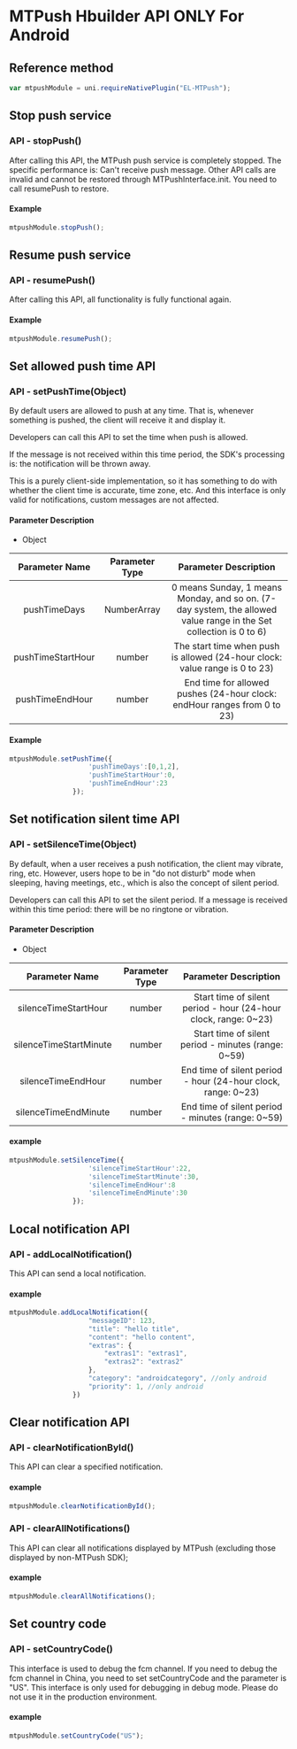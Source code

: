 # MTPush Hbuilder API ONLY For Android

## Reference method
```javascript
var mtpushModule = uni.requireNativePlugin("EL-MTPush");
```

## Stop push service

### API - stopPush()
After calling this API, the MTPush push service is completely stopped. The specific performance is:
Can't receive push message.
Other API calls are invalid and cannot be restored through MTPushInterface.init. You need to call resumePush to restore.

#### Example
```javascript
mtpushModule.stopPush();
```

## Resume push service

### API - resumePush()
After calling this API, all functionality is fully functional again.

#### Example
```javascript
mtpushModule.resumePush();
```

## Set allowed push time API

### API - setPushTime(Object)
By default users are allowed to push at any time. That is, whenever something is pushed, the client will receive it and display it.

Developers can call this API to set the time when push is allowed.

If the message is not received within this time period, the SDK's processing is: the notification will be thrown away.

This is a purely client-side implementation, so it has something to do with whether the client time is accurate, time zone, etc.
And this interface is only valid for notifications, custom messages are not affected.

#### Parameter Description
- Object

|Parameter Name|Parameter Type|Parameter Description|
|:-----:|:----:|:-----:|
|pushTimeDays|NumberArray|0 means Sunday, 1 means Monday, and so on. (7-day system, the allowed value range in the Set collection is 0 to 6)|
|pushTimeStartHour|number|The start time when push is allowed (24-hour clock: value range is 0 to 23)|
|pushTimeEndHour|number|End time for allowed pushes (24-hour clock: endHour ranges from 0 to 23)|

#### Example
```javascript
mtpushModule.setPushTime({
					'pushTimeDays':[0,1,2],
                    'pushTimeStartHour':0,
                    'pushTimeEndHour':23
				});    
```

## Set notification silent time API

### API - setSilenceTime(Object)
By default, when a user receives a push notification, the client may vibrate, ring, etc. However, users hope to be in "do not disturb" mode when sleeping, having meetings, etc., which is also the concept of silent period.

Developers can call this API to set the silent period. If a message is received within this time period: there will be no ringtone or vibration.

#### Parameter Description
- Object

|Parameter Name|Parameter Type|Parameter Description|
|:-----:|:----:|:-----:|
|silenceTimeStartHour|number|Start time of silent period - hour (24-hour clock, range: 0~23)|
|silenceTimeStartMinute|number|Start time of silent period - minutes (range: 0~59)|
|silenceTimeEndHour|number|End time of silent period - hour (24-hour clock, range: 0~23)|
|silenceTimeEndMinute|number|End time of silent period - minutes (range: 0~59)|

#### example
```javascript
mtpushModule.setSilenceTime({
					'silenceTimeStartHour':22,
                    'silenceTimeStartMinute':30,
                    'silenceTimeEndHour':8
                    'silenceTimeEndMinute':30
				});    
```

## Local notification API
### API - addLocalNotification()
This API can send a local notification.
#### example
```javascript
mtpushModule.addLocalNotification({
					"messageID": 123,
					"title": "hello title",
					"content": "hello content",
					"extras": {
						"extras1": "extras1",
						"extras2": "extras2"
					},
					"category": "androidcategory", //only android
					"priority": 1, //only android
				})  
```

## Clear notification API

### API - clearNotificationById()
This API can clear a specified notification.

#### example
```javascript
mtpushModule.clearNotificationById();
```

### API - clearAllNotifications()
This API can clear all notifications displayed by MTPush (excluding those displayed by non-MTPush SDK);

#### example
```javascript
mtpushModule.clearAllNotifications();
```


## Set country code

### API - setCountryCode()
This interface is used to debug the fcm channel. If you need to debug the fcm channel in China, you need to set setCountryCode and the parameter is "US".
This interface is only used for debugging in debug mode. Please do not use it in the production environment.

#### example
```javascript
mtpushModule.setCountryCode("US");
```

